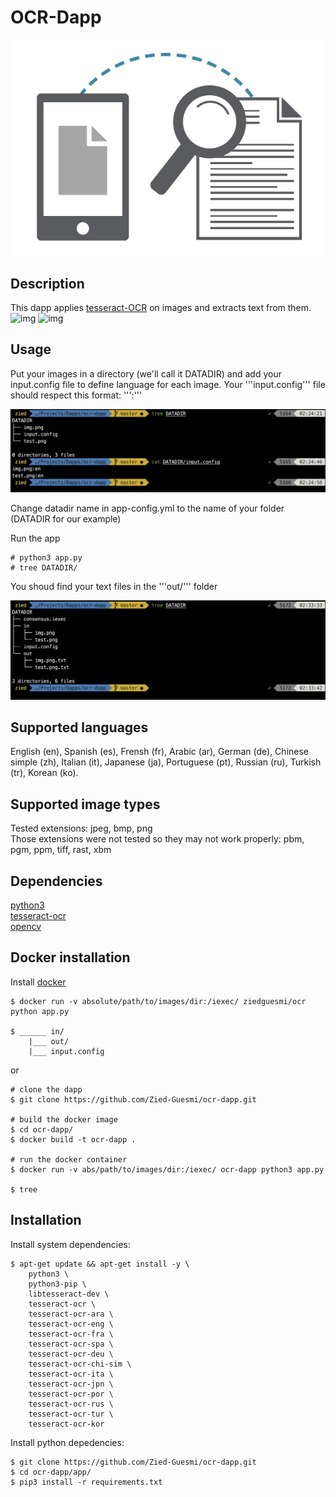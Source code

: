 # OCR-Dapp

![dapp logo](./images/logo.png)


## Description
This dapp applies [tesseract-OCR](https://github.com/tesseract-ocr/tesseract) on images and extracts text from them.
![img](./images/.png) ![img](./images/.png)

## Usage
Put your images in a directory (we'll call it DATADIR) and add your input.config file to define language for each image. Your '''input.config'''
file should respect this format: '''<imagename>:<lang>'''

![screenshot](./images/ScreenShot-1.png)

Change datadir name in app-config.yml to the name of your folder (DATADIR for our example)  

Run the app

    # python3 app.py
    # tree DATADIR/

You shoud find your text files in the '''out/''' folder

![screenshot](./images/ScreenShot-2.png)

## Supported languages
English (en), Spanish (es), Frensh (fr), Arabic (ar), German (de), Chinese simple (zh), Italian (it), Japanese (ja), Portuguese (pt), Russian (ru), Turkish (tr), Korean (ko).

## Supported image types
Tested extensions: jpeg, bmp, png  
Those extensions were not tested so they may not work properly: pbm, pgm, ppm, tiff, rast, xbm  

## Dependencies
[python3](https://www.python.org/)  
[tesseract-ocr](https://github.com/tesseract-ocr/tesseract)  
[opencv](https://opencv.org/)

## Docker installation

Install [docker](https://docs.docker.com/install/)

    $ docker run -v absolute/path/to/images/dir:/iexec/ ziedguesmi/ocr python app.py

    $ ______ in/
        |___ out/
        |___ input.config

or

    # clone the dapp
    $ git clone https://github.com/Zied-Guesmi/ocr-dapp.git

    # build the docker image
    $ cd ocr-dapp/
    $ docker build -t ocr-dapp .

    # run the docker container
    $ docker run -v abs/path/to/images/dir:/iexec/ ocr-dapp python3 app.py

    $ tree

## Installation
Install system dependencies:

    $ apt-get update && apt-get install -y \
        python3 \
        python3-pip \
        libtesseract-dev \
        tesseract-ocr \
        tesseract-ocr-ara \
        tesseract-ocr-eng \
        tesseract-ocr-fra \
        tesseract-ocr-spa \
        tesseract-ocr-deu \
        tesseract-ocr-chi-sim \
        tesseract-ocr-ita \
        tesseract-ocr-jpn \
        tesseract-ocr-por \
        tesseract-ocr-rus \
        tesseract-ocr-tur \
        tesseract-ocr-kor
        
Install python depedencies:

    $ git clone https://github.com/Zied-Guesmi/ocr-dapp.git
    $ cd ocr-dapp/app/
    $ pip3 install -r requirements.txt